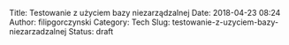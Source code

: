Title: Testowanie z użyciem bazy niezarządzalnej
Date: 2018-04-23 08:24
Author: filipgorczynski
Category: Tech
Slug: testowanie-z-uzyciem-bazy-niezarzadzalnej
Status: draft


